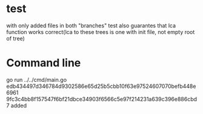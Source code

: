 # test
with only added files in both "branches"
test also guarantes that lca function works correct(lca to these trees is one with init file, not empty root of tree)
# Command line

go run ../../cmd/main.go edb434497d346784d9302586e65d25b5cbb10f63e97524607070befb448e6961 9fc3c4bb8f157547f6bf21dbce34903f6566c5e97f214231a639c396e886cbd7 added
